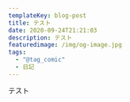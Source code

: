 ```yaml
---
templateKey: blog-post
title: テスト
date: 2020-09-24T21:21:03
description: テスト
featuredimage: /img/og-image.jpg
tags:
  - "@tag_comic"
  - 日記
---
```

テスト